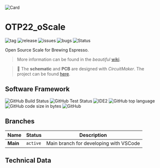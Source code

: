![Card](../../wiki/01_Logo/Header_oScale_v001.png)
# OTP22_oScale

![tag](https://img.shields.io/github/v/tag/knuffel-v2/OTP22_oScale?color=green)
![release](https://img.shields.io/github/v/release/knuffel-v2/OTP22_oScale?color=green)
![issues](https://img.shields.io/github/issues-raw/knuffel-v2/OTP22_oScale)
![bugs](https://img.shields.io/github/issues/knuffel-v2/OTP22_oScale/bug?color=red)
![Status](https://img.shields.io/badge/Status-Developing-yellowgreen)


Open Source Scale for Brewing Espresso.


>More information can be found in the *beautiful* [wiki](https://github.com/knuffel-v2/OTP22_oScale/wiki/home).

>:construction: The **schematic** and **PCB** are designed with *CircuitMaker*. The project can be found [here](https://circuitmaker.com/Projects/Details/SebastianOberschwendtner/OTP-22oScale).

## Software Framework
![GitHub Build Status](https://img.shields.io/github/workflow/status/knuffel-v2/OTP22_oScale/PlatformIO%20CI)
![GitHub Test Status](https://img.shields.io/github/workflow/status/knuffel-v2/OTP22_oScale/PlatformIO%20Unittest?label=test)
![IDE2](https://img.shields.io/static/v1?label=IDE&message=VSCode&color=yellowgreen)
![GitHub top language](https://img.shields.io/github/languages/top/knuffel-v2/OTP22_oScale?color=brightgreen)
![GitHub code size in bytes](https://img.shields.io/github/languages/code-size/knuffel-v2/OTP22_oScale)
![GitHub](https://img.shields.io/github/license/knuffel-v2/OTP22_oScale)

## Branches
|Name|Status|Description|
|---|---|---|
|**Main**|`active`| Main branch for developing with VSCode|
 
## Technical Data
